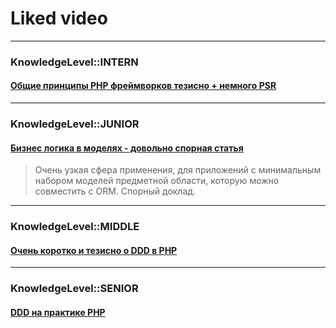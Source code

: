 # Liked video
<hr>

### KnowledgeLevel::INTERN

#### [Общие принципы PHP фреймворков тезисно + немного PSR](https://www.youtube.com/watch?v=3QVfhDa68P0) 

<hr>

### KnowledgeLevel::JUNIOR

#### [Бизнес логика в моделях - довольно спорная статья](https://www.youtube.com/watch?v=6tL1XOywgUc)

> Очень узкая сфера применения, для приложений с минимальным набором моделей предметной области, которую можно совместить с ORM. Спорный доклад. 

<hr>

### KnowledgeLevel::MIDDLE

#### [Очень коротко и тезисно о DDD в PHP](https://www.youtube.com/watch?v=7HXIrEsmlzM) 

<hr>


### KnowledgeLevel::SENIOR

#### [DDD на практике PHP](https://www.youtube.com/watch?v=snktmA1XaDs)





